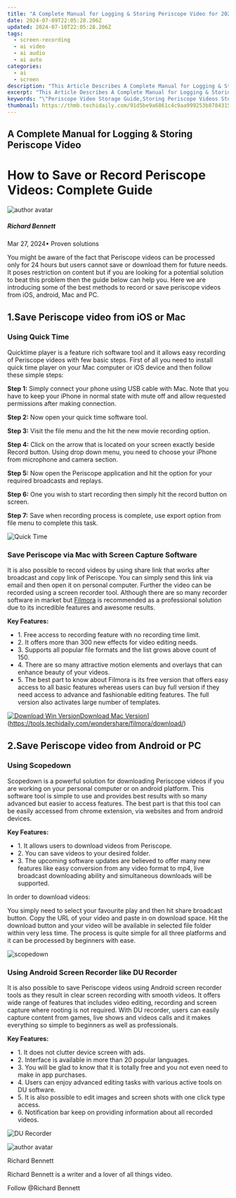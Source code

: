 ```yaml
---
title: "A Complete Manual for Logging & Storing Periscope Video for 2024"
date: 2024-07-09T22:05:28.206Z
updated: 2024-07-10T22:05:28.206Z
tags: 
  - screen-recording
  - ai video
  - ai audio
  - ai auto
categories: 
  - ai
  - screen
description: "This Article Describes A Complete Manual for Logging & Storing Periscope Video for 2024"
excerpt: "This Article Describes A Complete Manual for Logging & Storing Periscope Video for 2024"
keywords: "\"Periscope Video Storage Guide,Storing Periscope Videos Step-by-Step,Logging Periscope Footage Tips,Effective Periscope Video Management,Essential Periscope Recording Practices,Long-Term Periscope Video Storage Strategies,Streamlined Periscope Video Logging\""
thumbnail: https://thmb.techidaily.com/91d5be9a6861c4c9aa999253b8784315fe4d3aae2f0511baeab6c403517618b1.jpg
---
```


## A Complete Manual for Logging & Storing Periscope Video

# How to Save or Record Periscope Videos: Complete Guide

![author avatar](https://images.wondershare.com/filmora/article-images/richard-bennett.jpg)

##### Richard Bennett

 Mar 27, 2024• Proven solutions

 You might be aware of the fact that Periscope videos can be processed only for 24 hours but users cannot save or download them for future needs. It poses restriction on content but if you are looking for a potential solution to beat this problem then the guide below can help you. Here we are introducing some of the best methods to record or save periscope videos from iOS, android, Mac and PC.

## 1.Save Periscope video from iOS or Mac

### Using Quick Time

 Quicktime player is a feature rich software tool and it allows easy recording of Periscope videos with few basic steps. First of all you need to install quick time player on your Mac computer or iOS device and then follow these simple steps:

**Step 1:** Simply connect your phone using USB cable with Mac. Note that you have to keep your iPhone in normal state with mute off and allow requested permissions after making connection.

**Step 2:** Now open your quick time software tool.

**Step 3:** Visit the file menu and the hit the new movie recording option.

**Step 4:** Click on the arrow that is located on your screen exactly beside Record button. Using drop down menu, you need to choose your iPhone from microphone and camera section.

**Step 5:** Now open the Periscope application and hit the option for your required broadcasts and replays.

**Step 6:** One you wish to start recording then simply hit the record button on screen.

**Step 7:** Save when recording process is complete, use export option from file menu to complete this task.

![Quick Time](https://images.wondershare.com/filmora/article-images/quicktime-player.jpg)

### Save Periscope via Mac with Screen Capture Software

 It is also possible to record videos by using share link that works after broadcast and copy link of Periscope. You can simply send this link via email and then open it on personal computer. Further the video can be recorded using a screen recorder tool. Although there are so many recorder software in market but [Filmora](https://tools.techidaily.com/wondershare/filmora/download/) is recommended as a professional solution due to its incredible features and awesome results.

**Key Features:**

* 1\. Free access to recording feature with no recording time limit.
* 2\. It offers more than 300 new effects for video editing needs.
* 3\. Supports all popular file formats and the list grows above count of 150.
* 4\. There are so many attractive motion elements and overlays that can enhance beauty of your videos.
* 5\. The best part to know about Filmora is its free version that offers easy access to all basic features whereas users can buy full version if they need access to advance and fashionable editing features. The full version also activates large number of templates.

[![Download Win Version](https://images.wondershare.com/filmora/guide/download-btn-win.jpg)](https://tools.techidaily.com/wondershare/filmora/download/)[Download Mac Version](https://images.wondershare.com/filmora/guide/download-btn-mac.jpg)](https://tools.techidaily.com/wondershare/filmora/download/)

## 2.Save Periscope video from Android or PC

### Using Scopedown

 Scopedown is a powerful solution for downloading Periscope videos if you are working on your personal computer or on android platform. This software tool is simple to use and provides best results with so many advanced but easier to access features. The best part is that this tool can be easily accessed from chrome extension, via websites and from android devices.

**Key Features:**

* 1\. It allows users to download videos from Periscope.
* 2\. You can save videos to your desired folder.
* 3\. The upcoming software updates are believed to offer many new features like easy conversion from any video format to mp4, live broadcast downloading ability and simultaneous downloads will be supported.

 In order to download videos:

 You simply need to select your favourite play and then hit share broadcast button. Copy the URL of your video and paste in on download space. Hit the download button and your video will be available in selected file folder within very less time. The process is quite simple for all three platforms and it can be processed by beginners with ease.

![scopedown](https://images.wondershare.com/filmora/article-images/scopedown.jpg)

### Using Android Screen Recorder like DU Recorder

 It is also possible to save Periscope videos using Android screen recorder tools as they result in clear screen recording with smooth videos. It offers wide range of features that includes video editing, recording and screen capture where rooting is not required. With DU recorder, users can easily capture content from games, live shows and videos calls and it makes everything so simple to beginners as well as professionals.

**Key Features:**

* 1\. It does not clutter device screen with ads.
* 2\. Interface is available in more than 20 popular languages.
* 3\. You will be glad to know that it is totally free and you not even need to make in app purchases.
* 4\. Users can enjoy advanced editing tasks with various active tools on DU software.
* 5\. It is also possible to edit images and screen shots with one click type access.
* 6\. Notification bar keep on providing information about all recorded videos.

![DU Recorder](https://images.wondershare.com/filmora/article-images/du-recorder-1.jpg)

![author avatar](https://images.wondershare.com/filmora/article-images/richard-bennett.jpg)

Richard Bennett

Richard Bennett is a writer and a lover of all things video.

Follow @Richard Bennett


<ins class="adsbygoogle"
     style="display:block"
     data-ad-format="autorelaxed"
     data-ad-client="ca-pub-7571918770474297"
     data-ad-slot="1223367746"></ins>



<ins class="adsbygoogle"
     style="display:block"
     data-ad-client="ca-pub-7571918770474297"
     data-ad-slot="8358498916"
     data-ad-format="auto"
     data-full-width-responsive="true"></ins>



